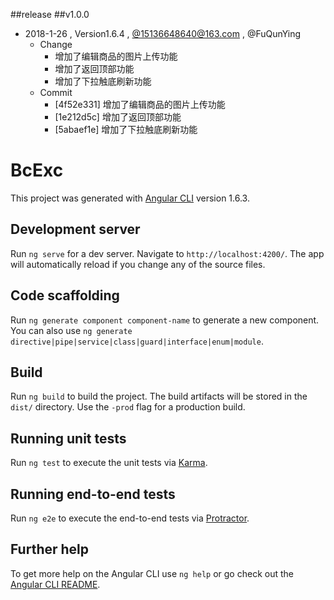 ##release
##v1.0.0
- 2018-1-26 , Version1.6.4 , [@15136648640@163.com]( ) , @FuQunYing
   - Change
      - 增加了编辑商品的图片上传功能
      - 增加了返回顶部功能
      - 增加了下拉触底刷新功能
   - Commit
      - [4f52e331] 增加了编辑商品的图片上传功能
      - [1e212d5c] 增加了返回顶部功能
      - [5abaef1e] 增加了下拉触底刷新功能



# BcExc

This project was generated with [Angular CLI](https://github.com/angular/angular-cli) version 1.6.3.

## Development server

Run `ng serve` for a dev server. Navigate to `http://localhost:4200/`. The app will automatically reload if you change any of the source files.

## Code scaffolding

Run `ng generate component component-name` to generate a new component. You can also use `ng generate directive|pipe|service|class|guard|interface|enum|module`.

## Build

Run `ng build` to build the project. The build artifacts will be stored in the `dist/` directory. Use the `-prod` flag for a production build.

## Running unit tests

Run `ng test` to execute the unit tests via [Karma](https://karma-runner.github.io).

## Running end-to-end tests

Run `ng e2e` to execute the end-to-end tests via [Protractor](http://www.protractortest.org/).

## Further help

To get more help on the Angular CLI use `ng help` or go check out the [Angular CLI README](https://github.com/angular/angular-cli/blob/master/README.md).
